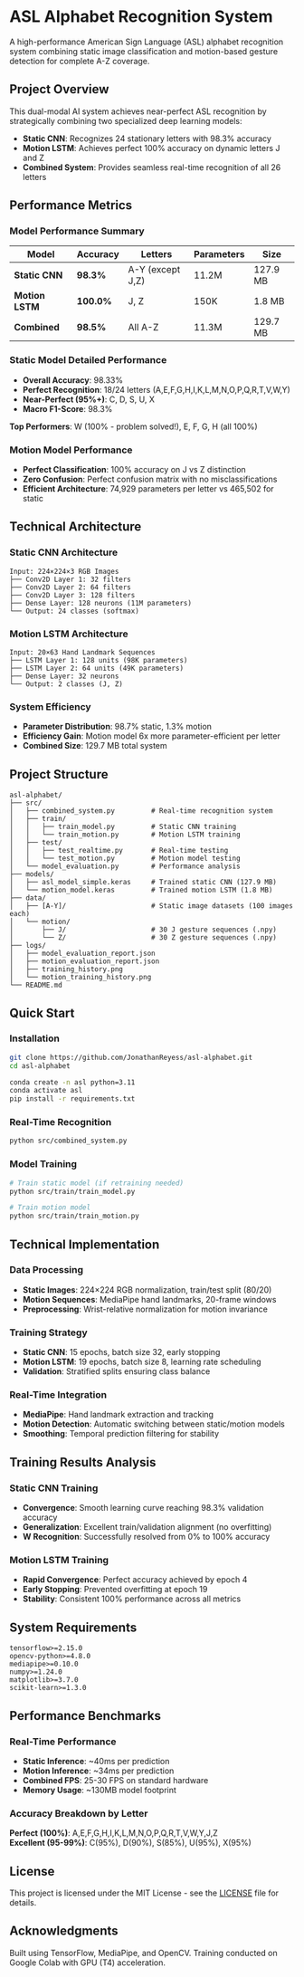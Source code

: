 # ASL Alphabet Recognition System

A high-performance American Sign Language (ASL) alphabet recognition system combining static image classification and motion-based gesture detection for complete A-Z coverage.

## Project Overview

This dual-modal AI system achieves near-perfect ASL recognition by strategically combining two specialized deep learning models:

- **Static CNN**: Recognizes 24 stationary letters with 98.3% accuracy
- **Motion LSTM**: Achieves perfect 100% accuracy on dynamic letters J and Z
- **Combined System**: Provides seamless real-time recognition of all 26 letters

## Performance Metrics

### Model Performance Summary
| Model | Accuracy | Letters | Parameters | Size |
|-------|----------|---------|------------|------|
| **Static CNN** | **98.3%** | A-Y (except J,Z) | 11.2M | 127.9 MB |
| **Motion LSTM** | **100.0%** | J, Z | 150K | 1.8 MB |
| **Combined** | **98.5%** | All A-Z | 11.3M | 129.7 MB |

### Static Model Detailed Performance
- **Overall Accuracy**: 98.33%
- **Perfect Recognition**: 18/24 letters (A,E,F,G,H,I,K,L,M,N,O,P,Q,R,T,V,W,Y)
- **Near-Perfect (95%+)**: C, D, S, U, X
- **Macro F1-Score**: 98.3%

**Top Performers**: W (100% - problem solved!), E, F, G, H (all 100%)

### Motion Model Performance
- **Perfect Classification**: 100% accuracy on J vs Z distinction
- **Zero Confusion**: Perfect confusion matrix with no misclassifications
- **Efficient Architecture**: 74,929 parameters per letter vs 465,502 for static

## Technical Architecture

### Static CNN Architecture
```
Input: 224×224×3 RGB Images
├── Conv2D Layer 1: 32 filters
├── Conv2D Layer 2: 64 filters  
├── Conv2D Layer 3: 128 filters
├── Dense Layer: 128 neurons (11M parameters)
└── Output: 24 classes (softmax)
```

### Motion LSTM Architecture  
```
Input: 20×63 Hand Landmark Sequences
├── LSTM Layer 1: 128 units (98K parameters)
├── LSTM Layer 2: 64 units (49K parameters)
├── Dense Layer: 32 neurons
└── Output: 2 classes (J, Z)
```

### System Efficiency

- **Parameter Distribution**: 98.7% static, 1.3% motion
- **Efficiency Gain**: Motion model 6x more parameter-efficient per letter
- **Combined Size**: 129.7 MB total system

## Project Structure

```
asl-alphabet/
├── src/
│   ├── combined_system.py         # Real-time recognition system
│   ├── train/
│   │   ├── train_model.py         # Static CNN training
│   │   └── train_motion.py        # Motion LSTM training
│   ├── test/
│   │   ├── test_realtime.py       # Real-time testing
│   │   └── test_motion.py         # Motion model testing
│   └── model_evaluation.py        # Performance analysis
├── models/
│   ├── asl_model_simple.keras     # Trained static CNN (127.9 MB)
│   └── motion_model.keras         # Trained motion LSTM (1.8 MB)
├── data/
│   ├── [A-Y]/                     # Static image datasets (100 images each)
│   └── motion/
│       ├── J/                     # 30 J gesture sequences (.npy)
│       └── Z/                     # 30 Z gesture sequences (.npy)
├── logs/
│   ├── model_evaluation_report.json
│   ├── motion_evaluation_report.json
│   ├── training_history.png
│   └── motion_training_history.png
└── README.md
```

## Quick Start

### Installation
```bash
git clone https://github.com/JonathanReyess/asl-alphabet.git
cd asl-alphabet

conda create -n asl python=3.11
conda activate asl
pip install -r requirements.txt
```

### Real-Time Recognition
```bash
python src/combined_system.py
```

### Model Training
```bash
# Train static model (if retraining needed)
python src/train/train_model.py

# Train motion model  
python src/train/train_motion.py
```

## Technical Implementation

### Data Processing
- **Static Images**: 224×224 RGB normalization, train/test split (80/20)
- **Motion Sequences**: MediaPipe hand landmarks, 20-frame windows
- **Preprocessing**: Wrist-relative normalization for motion invariance

### Training Strategy
- **Static CNN**: 15 epochs, batch size 32, early stopping
- **Motion LSTM**: 19 epochs, batch size 8, learning rate scheduling
- **Validation**: Stratified splits ensuring class balance

### Real-Time Integration
- **MediaPipe**: Hand landmark extraction and tracking
- **Motion Detection**: Automatic switching between static/motion models
- **Smoothing**: Temporal prediction filtering for stability

## Training Results Analysis

### Static CNN Training
- **Convergence**: Smooth learning curve reaching 98.3% validation accuracy
- **Generalization**: Excellent train/validation alignment (no overfitting)
- **W Recognition**: Successfully resolved from 0% to 100% accuracy

### Motion LSTM Training  
- **Rapid Convergence**: Perfect accuracy achieved by epoch 4
- **Early Stopping**: Prevented overfitting at epoch 19
- **Stability**: Consistent 100% performance across all metrics

## System Requirements

```
tensorflow>=2.15.0
opencv-python>=4.8.0
mediapipe>=0.10.0
numpy>=1.24.0
matplotlib>=3.7.0
scikit-learn>=1.3.0
```

## Performance Benchmarks

### Real-Time Performance
- **Static Inference**: ~40ms per prediction
- **Motion Inference**: ~34ms per prediction  
- **Combined FPS**: 25-30 FPS on standard hardware
- **Memory Usage**: ~130MB model footprint

### Accuracy Breakdown by Letter
**Perfect (100%)**: A,E,F,G,H,I,K,L,M,N,O,P,Q,R,T,V,W,Y,J,Z  
**Excellent (95-99%)**: C(95%), D(90%), S(85%), U(95%), X(95%)


## License

This project is licensed under the MIT License - see the [LICENSE](LICENSE) file for details.

## Acknowledgments

Built using TensorFlow, MediaPipe, and OpenCV. Training conducted on Google Colab with GPU (T4) acceleration.

